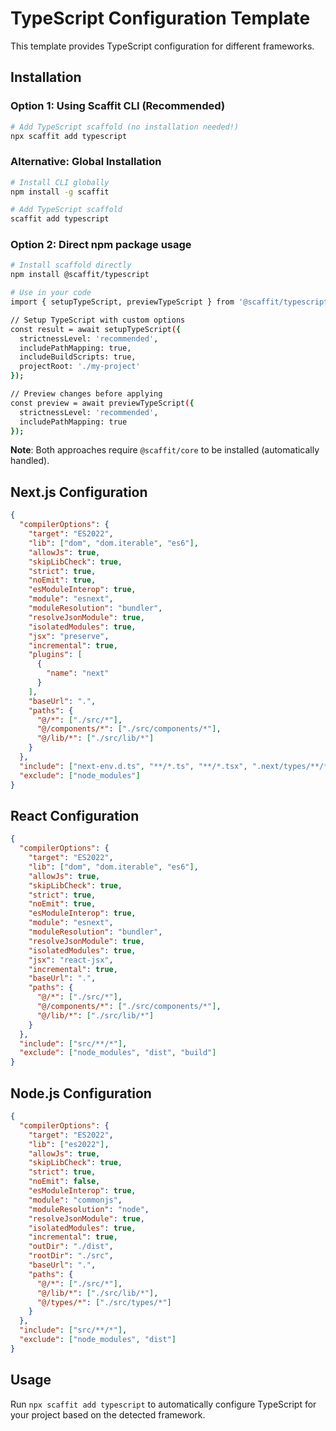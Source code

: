 # TypeScript Configuration Template

This template provides TypeScript configuration for different frameworks.

## Installation

### Option 1: Using Scaffit CLI (Recommended)
```bash
# Add TypeScript scaffold (no installation needed!)
npx scaffit add typescript
```

### Alternative: Global Installation
```bash
# Install CLI globally
npm install -g scaffit

# Add TypeScript scaffold
scaffit add typescript
```

### Option 2: Direct npm package usage
```bash
# Install scaffold directly
npm install @scaffit/typescript

# Use in your code
import { setupTypeScript, previewTypeScript } from '@scaffit/typescript';

// Setup TypeScript with custom options
const result = await setupTypeScript({
  strictnessLevel: 'recommended',
  includePathMapping: true,
  includeBuildScripts: true,
  projectRoot: './my-project'
});

// Preview changes before applying
const preview = await previewTypeScript({
  strictnessLevel: 'recommended',
  includePathMapping: true
});
```

**Note**: Both approaches require `@scaffit/core` to be installed (automatically handled).

## Next.js Configuration

```json
{
  "compilerOptions": {
    "target": "ES2022",
    "lib": ["dom", "dom.iterable", "es6"],
    "allowJs": true,
    "skipLibCheck": true,
    "strict": true,
    "noEmit": true,
    "esModuleInterop": true,
    "module": "esnext",
    "moduleResolution": "bundler",
    "resolveJsonModule": true,
    "isolatedModules": true,
    "jsx": "preserve",
    "incremental": true,
    "plugins": [
      {
        "name": "next"
      }
    ],
    "baseUrl": ".",
    "paths": {
      "@/*": ["./src/*"],
      "@/components/*": ["./src/components/*"],
      "@/lib/*": ["./src/lib/*"]
    }
  },
  "include": ["next-env.d.ts", "**/*.ts", "**/*.tsx", ".next/types/**/*.ts"],
  "exclude": ["node_modules"]
}
```

## React Configuration

```json
{
  "compilerOptions": {
    "target": "ES2022",
    "lib": ["dom", "dom.iterable", "es6"],
    "allowJs": true,
    "skipLibCheck": true,
    "strict": true,
    "noEmit": true,
    "esModuleInterop": true,
    "module": "esnext",
    "moduleResolution": "bundler",
    "resolveJsonModule": true,
    "isolatedModules": true,
    "jsx": "react-jsx",
    "incremental": true,
    "baseUrl": ".",
    "paths": {
      "@/*": ["./src/*"],
      "@/components/*": ["./src/components/*"],
      "@/lib/*": ["./src/lib/*"]
    }
  },
  "include": ["src/**/*"],
  "exclude": ["node_modules", "dist", "build"]
}
```

## Node.js Configuration

```json
{
  "compilerOptions": {
    "target": "ES2022",
    "lib": ["es2022"],
    "allowJs": true,
    "skipLibCheck": true,
    "strict": true,
    "noEmit": false,
    "esModuleInterop": true,
    "module": "commonjs",
    "moduleResolution": "node",
    "resolveJsonModule": true,
    "isolatedModules": true,
    "incremental": true,
    "outDir": "./dist",
    "rootDir": "./src",
    "baseUrl": ".",
    "paths": {
      "@/*": ["./src/*"],
      "@/lib/*": ["./src/lib/*"],
      "@/types/*": ["./src/types/*"]
    }
  },
  "include": ["src/**/*"],
  "exclude": ["node_modules", "dist"]
}
```

## Usage

Run `npx scaffit add typescript` to automatically configure TypeScript for your project based on the detected framework.
